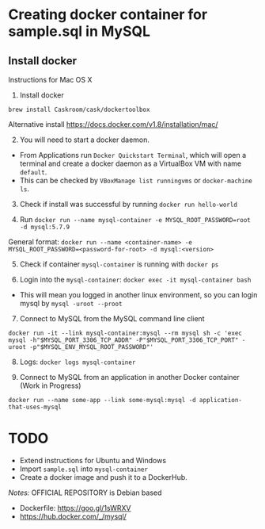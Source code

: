 # Creating docker container for sample.sql in MySQL

## Install docker

Instructions for Mac OS X

1. Install docker

 `brew install Caskroom/cask/dockertoolbox`

 Alternative install https://docs.docker.com/v1.8/installation/mac/

2. You will need to start a docker daemon.
 - From Applications run `Docker Quickstart Terminal`, which will open a terminal
and create a docker daemon as a VirtualBox VM with name `default`.
 - This can be checked by `VBoxManage list runningvms` or `docker-machine ls`.

3. Check if install was successful by running `docker run hello-world`

4. Run `docker run --name mysql-container -e MYSQL_ROOT_PASSWORD=root -d mysql:5.7.9`

 General format:
 `docker run --name <container-name> -e MYSQL_ROOT_PASSWORD=<password-for-root> -d mysql:<version>`

5. Check if container `mysql-container` is running with `docker ps`

6. Login into the `mysql-container`: `docker exec -it mysql-container bash`
 - This will mean you logged in another linux environment, so you can login mysql by `mysql -uroot --proot`

7. Connect to MySQL from the MySQL command line client

 `docker run -it --link mysql-container:mysql --rm mysql sh -c 'exec mysql -h"$MYSQL_PORT_3306_TCP_ADDR" -P"$MYSQL_PORT_3306_TCP_PORT" -uroot -p"$MYSQL_ENV_MYSQL_ROOT_PASSWORD"'`

8. Logs: `docker logs mysql-container`

9. Connect to MySQL from an application in another Docker container (Work in Progress)

 `docker run --name some-app --link some-mysql:mysql -d application-that-uses-mysql`

# TODO
- Extend instructions for Ubuntu and Windows
- Import `sample.sql` into `mysql-container`
- Create a docker image and push it to a DockerHub.

_Notes:_ OFFICIAL REPOSITORY is Debian based
 - Dockerfile: https://goo.gl/1sWRXV
 - https://hub.docker.com/_/mysql/
